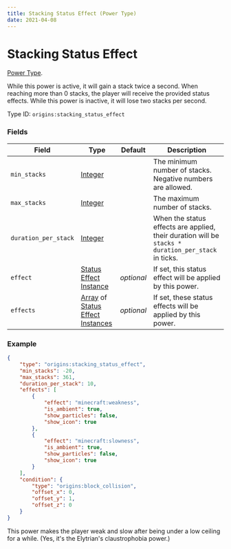 ```yaml
---
title: Stacking Status Effect (Power Type)
date: 2021-04-08
---
```

# Stacking Status Effect

[Power Type](../power_types.md).

While this power is active, it will gain a stack twice a second. When reaching more than 0 stacks, the player will receive the provided status effects. While this power is inactive, it will lose two stacks per second.

Type ID: `origins:stacking_status_effect`

### Fields

Field  | Type | Default | Description
-------|------|---------|-------------
`min_stacks` | [Integer](../data_types/integer.md) | | The minimum number of stacks. Negative numbers are allowed.
`max_stacks` | [Integer](../data_types/integer.md) | | The maximum number of stacks.
`duration_per_stack` | [Integer](../data_types/integer.md) | | When the status effects are applied, their duration will be `stacks * duration_per_stack` in ticks.
`effect` | [Status Effect Instance](../data_types/status_effect_instance.md) | _optional_ | If set, this status effect will be applied by this power.
`effects` | [Array](../data_types/array.md) of [Status Effect Instances](../data_types/status_effect_instance.md) | _optional_ | If set, these status effects will be applied by this power.

### Example
```json
{
  	"type": "origins:stacking_status_effect",
  	"min_stacks": -20,
  	"max_stacks": 361,
  	"duration_per_stack": 10,
  	"effects": [
    	{
      		"effect": "minecraft:weakness",
      		"is_ambient": true,
      		"show_particles": false,
      		"show_icon": true
    	},
    	{
      		"effect": "minecraft:slowness",
      		"is_ambient": true,
      		"show_particles": false,
      		"show_icon": true
    	}
  	],
  	"condition": {
    	"type": "origins:block_collision",
    	"offset_x": 0,
    	"offset_y": 1,
    	"offset_z": 0
  	}
}
```
This power makes the player weak and slow after being under a low ceiling for a while. (Yes, it's the Elytrian's claustrophobia power.)
